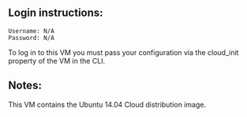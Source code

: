 ## Login instructions:

```
Username: N/A
Password: N/A
```

To log in to this VM you must pass your configuration via the cloud_init
property of the VM in the CLI.

## Notes:

This VM contains the Ubuntu 14.04 Cloud distribution image.
